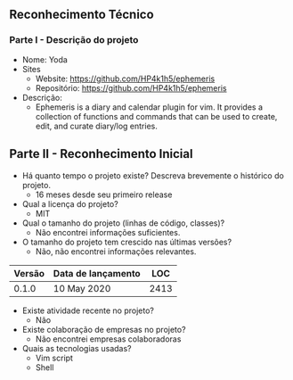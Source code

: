 ## Reconhecimento Técnico

### Parte I - Descrição do projeto

- Nome: Yoda
- Sites
  - Website: https://github.com/HP4k1h5/ephemeris
  - Repositório: https://github.com/HP4k1h5/ephemeris
- Descrição:
  - Ephemeris is a diary and calendar plugin for vim. It provides a collection of functions and commands that can be used to create, edit, and curate diary/log entries.

## Parte II - Reconhecimento Inicial 

- Há quanto tempo o projeto existe? Descreva brevemente o histórico do projeto.
  - 16 meses desde seu primeiro release
- Qual a licença do projeto?
  - MIT
- Qual o tamanho do projeto (linhas de código, classes)?
  - Não encontrei informações suficientes.
- O tamanho do projeto tem crescido nas últimas versões?
  - Não, não encontrei informações relevantes.

Versão   | Data de lançamento | LOC |
--------- | ------| ------
0.1.0 | 10 May 2020 | 2413

- Existe atividade recente no projeto?
  - Não
- Existe colaboração de empresas no projeto?
  - Não encontrei empresas colaboradoras
- Quais as tecnologias usadas?
  - Vim script
  - Shell
